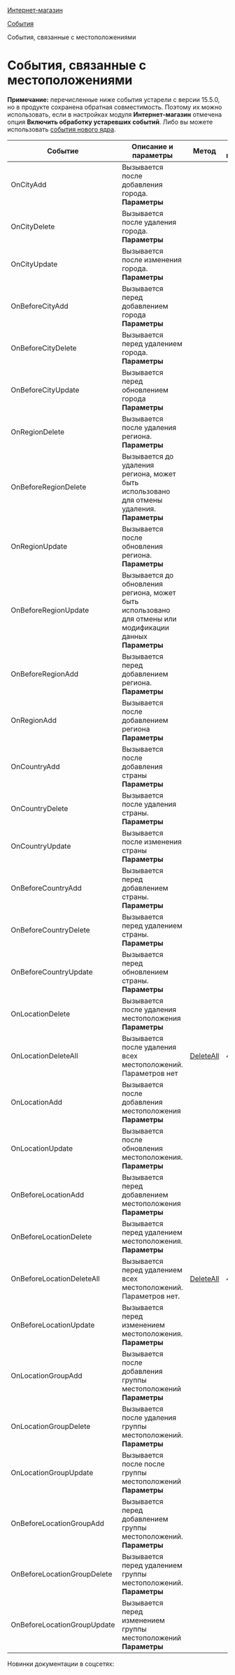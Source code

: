 [Интернет-магазин](/api_help/sale/index.php)

[События](/api_help/sale/events/index.php)

События, связанные с местоположениями

События, связанные с местоположениями
=====================================

**Примечание:** перечисленные ниже события устарели с версии 15.5.0, но в продукте сохранена обратная совместимость. Поэтому их можно использовать, если в настройках модуля **Интернет-магазин** отмечена опция **Включить обработку устаревших событий**. Либо вы можете использовать [события нового ядра](http://dev.1c-bitrix.ru/api_d7/bitrix/sale/events/index.php).

  

| Событие | Описание и параметры | Метод | С версии | До версии |
| --- | --- | --- | --- | --- |
| OnCityAdd | Вызывается после добавления города.   **Параметры**  |  |  | | --- | --- | | *ID* | Идентификатор города | | *arFields* | Массив полей города | | [AddCity](/api_help/sale/classes/csalelocation/csalelocation__addcity.d2d048d2.php) | 4.0.6 | 15.5.0 |
| OnCityDelete | Вызывается после удаления города.   **Параметры**  |  |  | | --- | --- | | *ID* | Идентификатор города | | [DeleteCity](/api_help/sale/classes/csalelocation/csalelocation__deletecity.339c5a43.php) | 4.0.6 | 15.5.0 |
| OnCityUpdate | Вызывается после изменения города.   **Параметры**  |  |  | | --- | --- | | *ID* | Идентификатор города | | *arFields* | Массив полей полей города | | [UpdateCity](/api_help/sale/classes/csalelocation/csalelocation__updatecity.3fe4165d.php) | 4.0.6 | 15.5.0 |
| OnBeforeCityAdd | Вызывается перед добавлением города   **Параметры**  |  |  | | --- | --- | | *arFields* | Массив новых параметров. | | [AddCity](/api_help/sale/classes/csalelocation/csalelocation__addcity.d2d048d2.php) | 4.0.6 | 15.5.0 |
| OnBeforeCityDelete | Вызывается перед удалением города.   **Параметры**  |  |  | | --- | --- | | *ID* | Код записи города | | [DeleteCity](/api_help/sale/classes/csalelocation/csalelocation__deletecity.339c5a43.php) | 4.0.6 | 15.5.0 |
| OnBeforeCityUpdate | Вызывается перед обновлением города   **Параметры**  |  |  | | --- | --- | | *ID* | Код записи города. | | *arFields* | Массив новых параметров города. | | [UpdateCity](/api_help/sale/classes/csalelocation/csalelocation__updatecity.3fe4165d.php) | 4.0.6 | 15.5.0 |
| OnRegionDelete | Вызывается после удаления региона.   **Параметры**  |  |  | | --- | --- | | *ID* | Идентификатор региона | | CSaleLocation::DeleteRegion | 12.0.0 | 15.5.0 |
| OnBeforeRegionDelete | Вызывается до удаления региона, может быть использовано для отмены удаления.   **Параметры**  |  |  | | --- | --- | | *ID* | Идентификатор региона | | CSaleLocation::DeleteRegion | 12.0.0 | 15.5.0 |
| OnRegionUpdate | Вызывается после обновления региона.   **Параметры**  |  |  | | --- | --- | | *ID* | Идентификатор региона | | *arFields* | Массив полей региона | | CSaleLocation::UpdateRegion | 12.0.0 | 15.5.0 |
| OnBeforeRegionUpdate | Вызывается до обновления региона, может быть использовано для отмены или модификации данных   **Параметры**  |  |  | | --- | --- | | *ID* | Идентификатор региона | | *arFields* | Массив полей региона | | CSaleLocation::UpdateRegion | 12.0.0 | 15.5.0 |
| OnBeforeRegionAdd | Вызывается перед добавлением региона.   **Параметры**  |  |  | | --- | --- | | *arFields* | Массив полей региона. | | CSaleLocation::AddRegion | 12.0.0 | 15.5.0 |
| OnRegionAdd | Вызывается после добавлением региона   **Параметры**  |  |  | | --- | --- | | *ID* | Идентификатор региона | | *arFields* | Массив полей региона | | CSaleLocation::AddRegion | 12.0.0 | 15.5.0 |
| OnCountryAdd | Вызывается после добавления страны   **Параметры**  |  |  | | --- | --- | | *ID* | Идентификатор страны | | *arFields* | Массив полей страны | | [AddCountry](/api_help/sale/classes/csalelocation/csalelocation__addcountry.cbe82f7a.php) | 4.0.6 | 15.5.0 |
| OnCountryDelete | Вызывается после удаления страны.   **Параметры**  |  |  | | --- | --- | | *ID* | Идентификатор страны | | [DeleteCountry](/api_help/sale/classes/csalelocation/csalelocation__deletecountry.e37a14ed.php) | 4.0.6 | 15.5.0 |
| OnCountryUpdate | Вызывается после изменения страны   **Параметры**  |  |  | | --- | --- | | *ID* | Идентификатор страны | | *arFields* | Массив полей страны | | [UpdateCountry](/api_help/sale/classes/csalelocation/csalelocation__updatecountry.d8fa5b90.php) | 4.0.6 | 15.5.0 |
| OnBeforeCountryAdd | Вызывается перед добавлением страны.   **Параметры**  |  |  | | --- | --- | | *arFields* | Массив новых параметров страны | | [AddCountry](/api_help/sale/classes/csalelocation/csalelocation__addcountry.cbe82f7a.php) | 4.0.6 | 15.5.0 |
| OnBeforeCountryDelete | Вызывается перед удалением страны.   **Параметры**  |  |  | | --- | --- | | *ID* | Идентификатор страны | | [DeleteCountry](/api_help/sale/classes/csalelocation/csalelocation__deletecountry.e37a14ed.php) | 4.0.6 | 15.5.0 |
| OnBeforeCountryUpdate | Вызывается перед обновлением страны.   **Параметры**  |  |  | | --- | --- | | *ID* | Идентификатор страны | | *arFields* | Массив новых параметров страны | | [UpdateCountry](/api_help/sale/classes/csalelocation/csalelocation__updatecountry.d8fa5b90.php) | 4.0.6 | 15.5.0 |
| OnLocationDelete | Вызывается после удаления местоположения   **Параметры**  |  |  | | --- | --- | | *ID* | Идентификатор местоположения | | [Delete](/api_help/sale/classes/csalelocation/csalelocation__delete.008e0aa2.php) | 4.0.6 | 15.5.0 |
| OnLocationDeleteAll | Вызывается после удаления всех местоположений.   Параметров нет | [DeleteAll](/api_help/sale/classes/csalelocation/csalelocation__deleteall.1cda6559.php) | 4.0.6 | 15.5.0 |
| OnLocationAdd | Вызывается после добавления местоположения   **Параметры**  |  |  | | --- | --- | | *ID* | Идентификатор местоположения | | *arFields* | Массив полей местоположения | | [AddLocation](/api_help/sale/classes/csalelocation/csalelocation__addlocation.21fe0465.php) | 4.0.6 | 15.5.0 |
| OnLocationUpdate | Вызывается после обновления местоположения.   **Параметры**  |  |  | | --- | --- | | *ID* | Идентификатор местоположения | | *arFields* | Массив полей местоположения | | [UpdateLocation](/api_help/sale/classes/csalelocation/csalelocation__updatelocation.3c5a6205.php) | 4.0.6 | 15.5.0 |
| OnBeforeLocationAdd | Вызывается перед добавлением местоположения   **Параметры**  |  |  | | --- | --- | | *arFields* | Массив новых параметров местоположения | | [AddLocation](/api_help/sale/classes/csalelocation/csalelocation__addlocation.21fe0465.php) | 4.0.6 | 15.5.0 |
| OnBeforeLocationDelete | Вызывается перед удалением местоположения.   **Параметры**  |  |  | | --- | --- | | *ID* | Код записи местоположения | | [Delete](/api_help/sale/classes/csalelocation/csalelocation__delete.008e0aa2.php) | 4.0.6 | 15.5.0 |
| OnBeforeLocationDeleteAll | Вызывается перед удалением всех местоположений.   Параметров нет. | [DeleteAll](/api_help/sale/classes/csalelocation/csalelocation__deleteall.1cda6559.php) | 4.0.6 | 15.5.0 |
| OnBeforeLocationUpdate | Вызывается перед изменением местоположения.   **Параметры**  |  |  | | --- | --- | | *ID* | Идентификатор местоположения | | *arFields* | Массив полей местоположения | | [UpdateLocation](/api_help/sale/classes/csalelocation/csalelocation__updatelocation.3c5a6205.php) | 4.0.6 | 15.5.0 |
| OnLocationGroupAdd | Вызывается после добавления группы местоположений   **Параметры**  |  |  | | --- | --- | | *ID* | Идентификатор группы местоположений | | *arFields* | Массив полей группы местоположений | | [Add](/api_help/sale/classes/csalelocationgroup/csalelocationgroup__add.3520254b.php) | 4.0.6 | 15.5.0 |
| OnLocationGroupDelete | Вызывается после удаления группы местоположений.   **Параметры**  |  |  | | --- | --- | | *ID* | Идентификатор группы местоположений | | [Delete](/api_help/sale/classes/csalelocationgroup/csalelocationgroup__delete.d96420be.php) | 4.0.6 | 15.5.0 |
| OnLocationGroupUpdate | Вызывается после после группы местоположений   **Параметры**  |  |  | | --- | --- | | *ID* | Идентификатор группы местоположений | | *arFields* | Массив полей группы местоположений | | [Update](/api_help/sale/classes/csalelocationgroup/csalelocationgroup__update.c02c467b.php) | 4.0.6 | 15.5.0 |
| OnBeforeLocationGroupAdd | Вызывается перед добавлением группы местоположений.   **Параметры**  |  |  | | --- | --- | | *arFields* | Массив новых параметров группы местоположений | | [Add](/api_help/sale/classes/csalelocationgroup/csalelocationgroup__add.3520254b.php) | 4.0.6 | 15.5.0 |
| OnBeforeLocationGroupDelete | Вызывается перед удалением группы местоположений.   **Параметры**  |  |  | | --- | --- | | *ID* | Код записи группы местоположений | | [Delete](/api_help/sale/classes/csalelocationgroup/csalelocationgroup__delete.d96420be.php) | 4.0.6 | 15.5.0 |
| OnBeforeLocationGroupUpdate | Вызывается перед изменением группы местоположений   **Параметры**  |  |  | | --- | --- | | *ID* | Идентификатор группы местоположений | | *arFields* | Массив полей группы местоположений | | [Update](/api_help/sale/classes/csalelocationgroup/csalelocationgroup__update.c02c467b.php) | 4.0.6 | 15.5.0 |

Новинки документации в соцсетях: